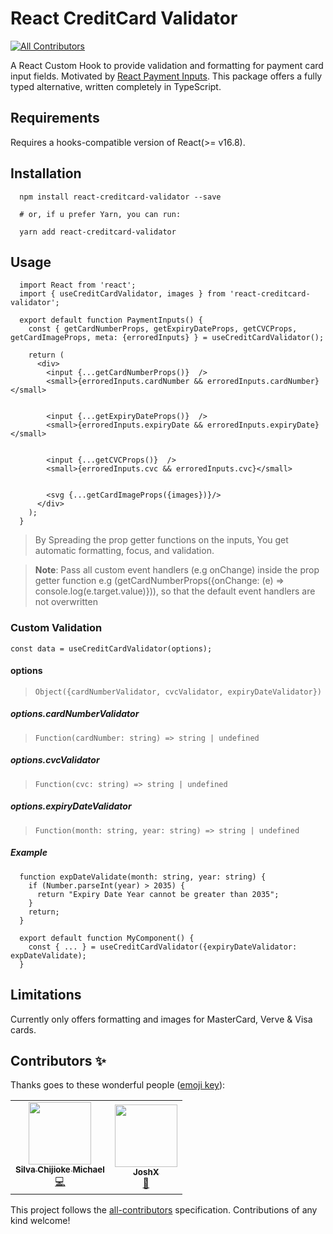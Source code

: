 # React CreditCard Validator
<!-- ALL-CONTRIBUTORS-BADGE:START - Do not remove or modify this section -->
[![All Contributors](https://img.shields.io/badge/all_contributors-2-orange.svg?style=flat-square)](#contributors-)
<!-- ALL-CONTRIBUTORS-BADGE:END -->

A React Custom Hook to provide validation and formatting for payment card input fields. Motivated by [React Payment Inputs](https://github.com/medipass/react-payment-inputs). This package offers a fully typed alternative, written completely in TypeScript.

## Requirements

Requires a hooks-compatible version of React(>= v16.8).

## Installation

```
  npm install react-creditcard-validator --save

  # or, if u prefer Yarn, you can run:

  yarn add react-creditcard-validator

```

## Usage

```
  import React from 'react';
  import { useCreditCardValidator, images } from 'react-creditcard-validator';

  export default function PaymentInputs() {
    const { getCardNumberProps, getExpiryDateProps, getCVCProps, getCardImageProps, meta: {erroredInputs} } = useCreditCardValidator();

    return (
      <div>
        <input {...getCardNumberProps()}  />
        <small>{erroredInputs.cardNumber && erroredInputs.cardNumber}</small>


        <input {...getExpiryDateProps()}  />
        <small>{erroredInputs.expiryDate && erroredInputs.expiryDate}</small>


        <input {...getCVCProps()}  />
        <small>{erroredInputs.cvc && erroredInputs.cvc}</small>


        <svg {...getCardImageProps({images})}/>
      </div>
    );
  }
```

> By Spreading the prop getter functions on the inputs, You get automatic formatting, focus, and validation.

> **Note**: Pass all custom event handlers (e.g onChange) inside the prop getter function e.g (getCardNumberProps({onChange: (e) => console.log(e.target.value)})), so that the default event handlers are not overwritten

### Custom Validation

`` const data = useCreditCardValidator(options); ``

#### options

> `Object({cardNumberValidator, cvcValidator, expiryDateValidator})`

##### options.cardNumberValidator

> `Function(cardNumber: string) => string | undefined`

##### options.cvcValidator

> `Function(cvc: string) => string | undefined`

##### options.expiryDateValidator

> `Function(month: string, year: string) => string | undefined`

##### Example

```
  function expDateValidate(month: string, year: string) {
    if (Number.parseInt(year) > 2035) {
      return "Expiry Date Year cannot be greater than 2035";
    }
    return;
  }

  export default function MyComponent() {
    const { ... } = useCreditCardValidator({expiryDateValidator: expDateValidate);
  }

```

## Limitations

Currently only offers formatting and images for MasterCard, Verve & Visa cards.

## Contributors ✨

Thanks goes to these wonderful people ([emoji key](https://allcontributors.org/docs/en/emoji-key)):

<!-- ALL-CONTRIBUTORS-LIST:START - Do not remove or modify this section -->
<!-- prettier-ignore-start -->
<!-- markdownlint-disable -->
<table>
  <tr>
    <td align="center"><a href="http://chijiooke.netlify.app"><img src="https://avatars.githubusercontent.com/u/12538597?v=4?s=100" width="100px;" alt=""/><br /><sub><b>Silva Chijioke Michael</b></sub></a><br /><a href="https://github.com/abayomi1196/react-creditcard-validator/commits?author=chijiooke" title="Code">💻</a></td>
    <td align="center"><a href="http://www.joshx.dev"><img src="https://avatars.githubusercontent.com/u/29876804?v=4?s=100" width="100px;" alt=""/><br /><sub><b>JoshX</b></sub></a><br /><a href="https://github.com/abayomi1196/react-creditcard-validator/commits?author=JCalmCrasher" title="Documentation">📖</a></td>
  </tr>
</table>

<!-- markdownlint-restore -->
<!-- prettier-ignore-end -->

<!-- ALL-CONTRIBUTORS-LIST:END -->

This project follows the [all-contributors](https://github.com/all-contributors/all-contributors) specification. Contributions of any kind welcome!
